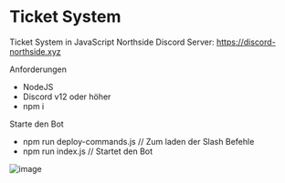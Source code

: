 # Ticket System
Ticket System in JavaScript
Northside Discord
Server: https://discord-northside.xyz

Anforderungen
- NodeJS
- Discord v12 oder höher
- npm i 

Starte den Bot 
- npm run deploy-commands.js // Zum laden der Slash Befehle
- npm run index.js // Startet den Bot

![image](https://user-images.githubusercontent.com/38230414/150675201-fc0b8d9c-77f7-44e9-8bea-0eb36882be71.png)
